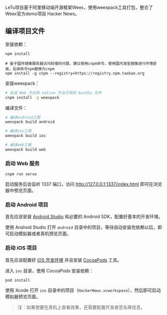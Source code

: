 LeTu项目基于阿里移动端开源框架Weex，使用weexpack工具打包，整合了Weex官方demo项目 Hacker News。

## 编译项目文件

安装依赖：

```
npm install

# 鉴于国外镜像服务器访问较慢的问题，建议使用cnpm命令，使用国内淘宝镜像进行环境安装，后续命令npm替换为cnpm
npm install -g cnpm --registry=https://registry.npm.taobao.org
```

安装weexpack：

```bash
# 生成 Web 平台和 native 平台可用的 bundle 文件
cnpm install -g weexpack
```

编译文件：

```bash
# 编译android工程
weexpack build android

# 编译ios工程
weexpack build ios

# 编译web工程
weexpack build web
```

### 启动 Web 服务

```
cnpm run serve
```

启动服务后会监听 1337 端口，访问 http://127.0.0.1:1337/index.html 即可在浏览器中预览页面。

### 启动 Android 项目

首先应该安装 [Android Studio](https://developer.android.com/studio/index.html) 和必要的 Android SDK，配置好基本的开发环境。

使用 Android Studio 打开 `android` 目录中的项目，等待自动安装完依赖以后，即可启动模拟器或者真机预览页面。

### 启动 iOS 项目

首先应该配置好 [iOS 开发环境](https://developer.apple.com/library/content/documentation/IDEs/Conceptual/AppStoreDistributionTutorial/Setup/Setup.html) 并且安装 [CocoaPods](https://guides.cocoapods.org/using/getting-started.html) 工具。

进入 `ios` 目录，使用 CocoaPods 安装依赖：

```
pod install
```

使用 Xcode 打开 `ios` 目录中的项目（`HackerNews.xcworkspace`），然后即可启动模拟器预览页面。

> 注：如果想要在真机上查看效果，还需要配置开发者签名等信息。
